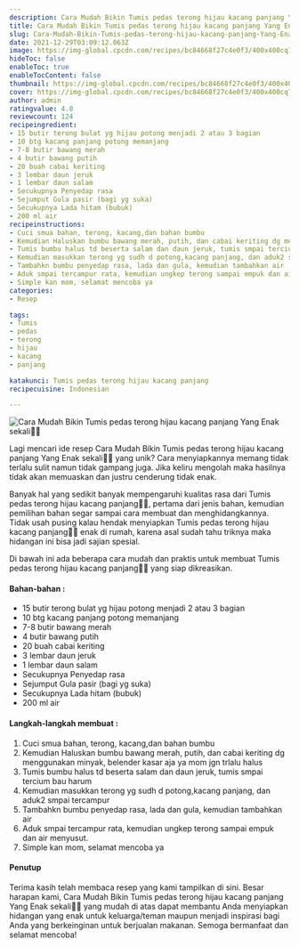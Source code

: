 ```yaml
---
description: Cara Mudah Bikin Tumis pedas terong hijau kacang panjang Yang Enak sekali"
title: Cara Mudah Bikin Tumis pedas terong hijau kacang panjang Yang Enak sekali
slug: Cara-Mudah-Bikin-Tumis-pedas-terong-hijau-kacang-panjang-Yang-Enak-sekali
date: 2021-12-29T03:09:12.063Z
image: https://img-global.cpcdn.com/recipes/bc84668f27c4e0f3/400x400cq70/photo.jpg
hideToc: false
enableToc: true
enableTocContent: false
thumbnail: https://img-global.cpcdn.com/recipes/bc84668f27c4e0f3/400x400cq70/photo.jpg
cover: https://img-global.cpcdn.com/recipes/bc84668f27c4e0f3/400x400cq70/photo.jpg
author: admin
ratingvalue: 4.8
reviewcount: 124
recipeingredient:
- 15 butir terong bulat yg hijau potong menjadi 2 atau 3 bagian
- 10 btg kacang panjang potong memanjang
- 7-8 butir bawang merah
- 4 butir bawang putih
- 20 buah cabai keriting
- 3 lembar daun jeruk
- 1 lembar daun salam
- Secukupnya Penyedap rasa
- Sejumput Gula pasir (bagi yg suka)
- Secukupnya Lada hitam (bubuk)
- 200 ml air
recipeinstructions:
- Cuci smua bahan, terong, kacang,dan bahan bumbu
- Kemudian Haluskan bumbu bawang merah, putih, dan cabai keriting dg menggunakan minyak, belender kasar aja ya mom jgn trlalu halus
- Tumis bumbu halus td beserta salam dan daun jeruk, tumis smpai tercium bau harum
- Kemudian masukkan terong yg sudh d potong,kacang panjang, dan aduk2 smpai tercampur
- Tambahkn bumbu penyedap rasa, lada dan gula, kemudian tambahkan air
- Aduk smpai tercampur rata, kemudian ungkep terong sampai empuk dan air menyusut.
- Simple kan mom, selamat mencoba ya
categories:
- Resep

tags:
- Tumis
- pedas
- terong
- hijau
- kacang
- panjang

katakunci: Tumis pedas terong hijau kacang panjang
recipecuisine: Indonesian

---
```


![Cara Mudah Bikin Tumis pedas terong hijau kacang panjang Yang Enak sekali👩‍🍳](https://img-global.cpcdn.com/recipes/bc84668f27c4e0f3/400x400cq70/photo.jpg)

Lagi mencari ide resep Cara Mudah Bikin Tumis pedas terong hijau kacang panjang Yang Enak sekali👩‍🍳 yang unik? Cara menyiapkannya memang tidak terlalu sulit namun tidak gampang juga. Jika keliru mengolah maka hasilnya tidak akan memuaskan dan justru cenderung tidak enak.

Banyak hal yang sedikit banyak mempengaruhi kualitas rasa dari Tumis pedas terong hijau kacang panjang👩‍🍳, pertama dari jenis bahan, kemudian pemilihan bahan segar sampai cara membuat dan menghidangkannya. Tidak usah pusing kalau hendak menyiapkan Tumis pedas terong hijau kacang panjang👩‍🍳 enak di rumah, karena asal sudah tahu triknya maka hidangan ini bisa jadi sajian spesial.

Di bawah ini ada beberapa cara mudah dan praktis untuk membuat Tumis pedas terong hijau kacang panjang👩‍🍳 yang siap dikreasikan.

<!--inarticleads1-->

#### Bahan-bahan :

- 15 butir terong bulat yg hijau potong menjadi 2 atau 3 bagian
- 10 btg kacang panjang potong memanjang
- 7-8 butir bawang merah
- 4 butir bawang putih
- 20 buah cabai keriting
- 3 lembar daun jeruk
- 1 lembar daun salam
- Secukupnya Penyedap rasa
- Sejumput Gula pasir (bagi yg suka)
- Secukupnya Lada hitam (bubuk)
- 200 ml air

<!--inarticleads2-->

#### Langkah-langkah membuat :

1. Cuci smua bahan, terong, kacang,dan bahan bumbu
1. Kemudian Haluskan bumbu bawang merah, putih, dan cabai keriting dg menggunakan minyak, belender kasar aja ya mom jgn trlalu halus
1. Tumis bumbu halus td beserta salam dan daun jeruk, tumis smpai tercium bau harum
1. Kemudian masukkan terong yg sudh d potong,kacang panjang, dan aduk2 smpai tercampur
1. Tambahkn bumbu penyedap rasa, lada dan gula, kemudian tambahkan air
1. Aduk smpai tercampur rata, kemudian ungkep terong sampai empuk dan air menyusut.
1. Simple kan mom, selamat mencoba ya

#### Penutup

Terima kasih telah membaca resep yang kami tampilkan di sini. Besar harapan kami, Cara Mudah Bikin Tumis pedas terong hijau kacang panjang Yang Enak sekali👩‍🍳 yang mudah di atas dapat membantu Anda menyiapkan hidangan yang enak untuk keluarga/teman maupun menjadi inspirasi bagi Anda yang berkeinginan untuk berjualan makanan. Semoga bermanfaat dan selamat mencoba!